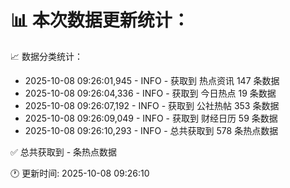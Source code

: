 📊 本次数据更新统计：
==========================

📈 数据分类统计：
- 2025-10-08 09:26:01,945 - INFO - 获取到 热点资讯 147 条数据
- 2025-10-08 09:26:04,336 - INFO - 获取到 今日热点 19 条数据
- 2025-10-08 09:26:07,192 - INFO - 获取到 公社热帖 353 条数据
- 2025-10-08 09:26:09,049 - INFO - 获取到 财经日历 59 条数据
- 2025-10-08 09:26:10,293 - INFO - 总共获取到 578 条热点数据

✅ 总共获取到 - 条热点数据

🕐 更新时间: 2025-10-08 09:26:10
